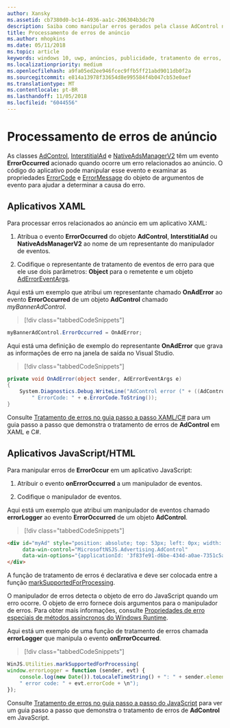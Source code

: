 ```yaml
---
author: Xansky
ms.assetid: cb7380d0-bc14-4936-aa1c-206304b3dc70
description: Saiba como manipular erros gerados pela classe AdControl nas bibliotecas do Microsoft Advertising.
title: Processamento de erros de anúncio
ms.author: mhopkins
ms.date: 05/11/2018
ms.topic: article
keywords: windows 10, uwp, anúncios, publicidade, tratamento de erros, java script, XAML, c#
ms.localizationpriority: medium
ms.openlocfilehash: a9fa05ed2ee946fcec9ffb5ff21abd9011db0f2a
ms.sourcegitcommit: e814a13978f33654d8e995584f4b047cb53e0aef
ms.translationtype: MT
ms.contentlocale: pt-BR
ms.lasthandoff: 11/05/2018
ms.locfileid: "6044556"
---
```

# <a name="handle-ad-errors"></a>Processamento de erros de anúncio

As classes [AdControl](https://docs.microsoft.com/uwp/api/microsoft.advertising.winrt.ui.adcontrol), [InterstitialAd](https://docs.microsoft.com/uwp/api/microsoft.advertising.winrt.ui.interstitialad) e [NativeAdsManagerV2](https://docs.microsoft.com/uwp/api/microsoft.advertising.winrt.ui.nativeadsmanagerv2) têm um evento **ErrorOccurred** acionado quando ocorre um erro relacionados ao anúncio. O código do aplicativo pode manipular esse evento e examinar as propriedades [ErrorCode](https://docs.microsoft.com/uwp/api/microsoft.advertising.winrt.ui.aderroreventargs.errorcode) e [ErrorMessage](https://docs.microsoft.com/uwp/api/microsoft.advertising.winrt.ui.aderroreventargs.errormessage) do objeto de argumentos de evento para ajudar a determinar a causa do erro.

<span id="bkmk-dotnet"/>

## <a name="xaml-apps"></a>Aplicativos XAML

Para processar erros relacionados ao anúncio em um aplicativo XAML:

1. Atribua o evento **ErrorOccurred** do objeto **AdControl**, **InterstitialAd** ou **NativeAdsManagerV2** ao nome de um representante do manipulador de eventos.

2. Codifique o representante de tratamento de eventos de erro para que ele use dois parâmetros: **Object** para o remetente e um objeto [AdErrorEventArgs](https://docs.microsoft.com/uwp/api/microsoft.advertising.winrt.ui.aderroreventargs).

Aqui está um exemplo que atribui um representante chamado **OnAdError** ao evento **ErrorOccurred** de um objeto **AdControl** chamado *myBannerAdControl*.

> [!div class="tabbedCodeSnippets"]
``` csharp
myBannerAdControl.ErrorOccurred = OnAdError;
```

Aqui está uma definição de exemplo do representante **OnAdError** que grava as informações de erro na janela de saída no Visual Studio.

> [!div class="tabbedCodeSnippets"]
``` csharp
private void OnAdError(object sender, AdErrorEventArgs e)
{
    System.Diagnostics.Debug.WriteLine("AdControl error (" + ((AdControl)sender).Name + "): " + e.Error +
        " ErrorCode: " + e.ErrorCode.ToString());
}
```

Consulte [Tratamento de erros no guia passo a passo XAML/C#](error-handling-in-xamlc-walkthrough.md) para um guia passo a passo que demonstra o tratamento de erros de **AdControl** em XAML e C#.

<span id="bkmk-javascript"/>

## <a name="javascripthtml-apps"></a>Aplicativos JavaScript/HTML

Para manipular erros de **ErrorOccur** em um aplicativo JavaScript:

1.  Atribuir o evento **onErrorOccurred** a um manipulador de eventos.

2.  Codifique o manipulador de eventos.

Aqui está um exemplo que atribui um manipulador de eventos chamado **errorLogger** ao evento **ErrorOccurred** de um objeto **AdControl**.

> [!div class="tabbedCodeSnippets"]
``` html
<div id="myAd" style="position: absolute; top: 53px; left: 0px; width: 250px; height: 250px; z-index: 1"
     data-win-control="MicrosoftNSJS.Advertising.AdControl"
     data-win-options="{applicationId: '3f83fe91-d6be-434d-a0ae-7351c5a997f1', adUnitId: 'test', onErrorOccurred: errorLogger}">
</div>
```

A função de tratamento de erros é declarativa e deve ser colocada entre a função [markSupportedForProcessing](http://msdn.microsoft.com/library/windows/apps/Hh967819.aspx).

O manipulador de erros detecta o objeto de erro do JavaScript quando um erro ocorre. O objeto de erro fornece dois argumentos para o manipulador de erros. Para obter mais informações, consulte [Propriedades de erro especiais de métodos assíncronos do Windows Runtime](http://msdn.microsoft.com/library/windows/apps/hh994690.aspx).

Aqui está um exemplo de uma função de tratamento de erros chamada **errorLogger** que manipula o evento **onErrorOccurred**.

> [!div class="tabbedCodeSnippets"]
``` javascript
WinJS.Utilities.markSupportedForProcessing(
window.errorLogger = function (sender, evt) {
    console.log(new Date()).toLocaleTimeString() + ": " + sender.element.id + " error: " + evt.errorMessage +
    " error code: " + evt.errorCode + \n");
});
```

Consulte [Tratamento de erros no guia passo a passo do JavaScript](error-handling-in-javascript-walkthrough.md) para ver um guia passo a passo que demonstra o tratamento de erros de **AdControl** em JavaScript.
